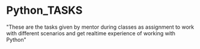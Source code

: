 # Python_TASKS
"These are the tasks given by mentor during classes as assignment to work with different scenarios and get realtime experience of working with Python"
